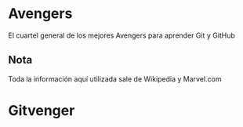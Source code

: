 # Avengers

El cuartel general de los mejores Avengers para aprender Git y GitHub

## Nota
Toda la información aquí utilizada sale de Wikipedia y Marvel.com
# Gitvenger
